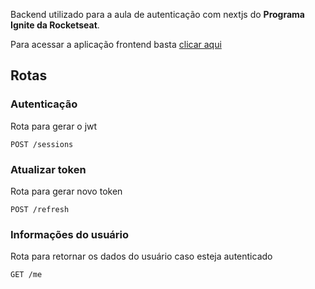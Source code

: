 Backend utilizado para a aula de autenticação com nextjs do **Programa Ignite da Rocketseat**.

Para acessar a aplicação frontend basta [clicar aqui](https://github.com/enkinduweles/authentication-with-ssr-nextjs)

## Rotas

### Autenticação
Rota para gerar o jwt
```
POST /sessions
```

### Atualizar token
Rota para gerar novo token
```
POST /refresh
```

### Informações do usuário
Rota para retornar os dados do usuário caso esteja autenticado
```
GET /me
```
